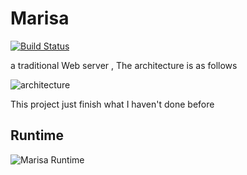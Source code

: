 # Marisa
[![Build Status](https://www.travis-ci.org/Nbsaw/Marisa.svg?branch=master)](https://www.travis-ci.org/Nbsaw/Marisa)

a traditional Web server , The architecture is as follows

![architecture](http://ordlnvdfx.bkt.clouddn.com/bio.png)

This project just finish what I haven't done before

## Runtime

![Marisa Runtime](http://ordlnvdfx.bkt.clouddn.com/Marisa)

